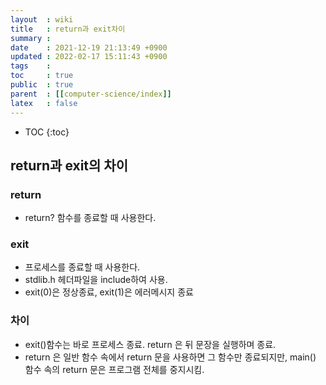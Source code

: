 ```yaml
---
layout  : wiki
title   : return과 exit차이 
summary : 
date    : 2021-12-19 21:13:49 +0900
updated : 2022-02-17 15:11:43 +0900
tags    : 
toc     : true
public  : true
parent  : [[computer-science/index]]
latex   : false
---
```

* TOC
{:toc}

## return과 exit의 차이

### return
- return? 함수를 종료할 때 사용한다.

### exit
- 프로세스를 종료할 때 사용한다.
- stdlib.h 헤더파일을 include하여 사용.
- exit(0)은 정상종료, exit(1)은 에러메시지 종료

### 차이
- exit()함수는 바로 프로세스 종료. return 은 뒤 문장을 실행하며 종료.
- return 은 일반 함수 속에서 return 문을 사용하면 그 함수만 종료되지만, main() 함수 속의 return 문은 프로그램 전체를 중지시킴.
